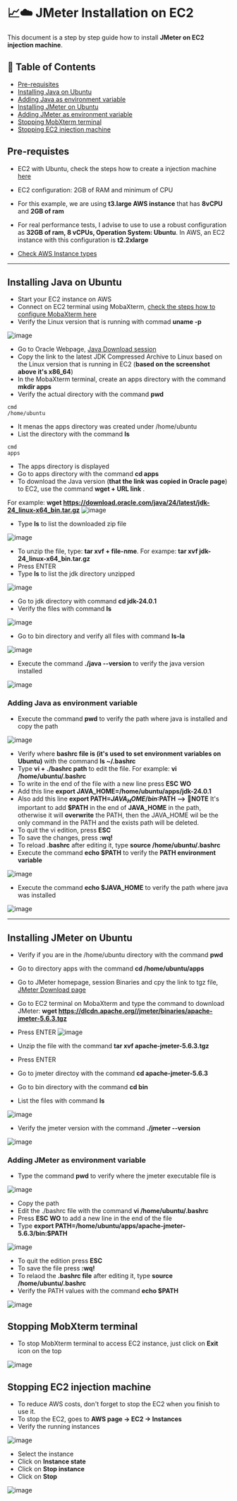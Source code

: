 # 📈☁️ JMeter Installation on EC2

This document is a step by step guide how to install **JMeter on EC2 injection machine**.

## 📑 Table of Contents

- [Pre-requisites](#pre-requisites)
- [Installing Java on Ubuntu](#installing-java-on-ubuntu)
- [Adding Java as environment variable](#adding-java-as-environment-variable)
- [Installing JMeter on Ubuntu](#installing-jmeter-on-ubuntu)
- [Adding JMeter as environment variable](#adding-jmeter-as-environment-variable)
- [Stopping MobXterm terminal](#stopping-mobxterm-terminal)
- [Stopping EC2 injection machine](#stopping-ec2-injection-machine)


## Pre-requistes
- EC2 with Ubuntu, check the steps how to create a injection machine [here](https://github.com/almeidas-tatiane/robust-api-performance/blob/main/injection-machine-ec2-creation.md)
- EC2 configuration: 2GB of RAM and minimum of CPU

- For this example, we are using **t3.large AWS instance** that has **8vCPU** and **2GB of ram** 
- For real performance tests, I advise to use to use a robust configuration as **32GB of ram, 8 vCPUs, Operation System: Ubuntu**. In AWS, an EC2 instance with this configuration is **t2.2xlarge**
- [Check AWS Instance types](https://aws.amazon.com/ec2/instance-types/?trk=a5a8f3c9-c18a-485c-bbdb-52b795178fbe&sc_channel=ps&ef_id=CjwKCAjw4K3DBhBqEiwAYtG_9Egnpes7WDzX3R4IfkPsjhIG9NoX-3O3iR-OnYtnXPGYygX_I4naWhoCT5cQAvD_BwE:G:s&s_kwcid=AL!4422!3!536323165854!e!!g!!aws%20instance%20types!12028491727!115492233545&gad_campaignid=12028491727&gbraid=0AAAAADjHtp9ManJdWERBk1JBZp5ayMJpp&gclid=CjwKCAjw4K3DBhBqEiwAYtG_9Egnpes7WDzX3R4IfkPsjhIG9NoX-3O3iR-OnYtnXPGYygX_I4naWhoCT5cQAvD_BwE)

---

## Installing Java on Ubuntu

- Start your EC2 instance on AWS
- Connect on EC2 terminal using MobaXterm, [check the steps how to configure MobaXterm here](https://github.com/almeidas-tatiane/robust-api-performance/blob/main/configuring-mobaxterm.md)
- Verify the Linux version that is running with commad **uname -p**
  
![image](https://github.com/user-attachments/assets/3be0d2e7-f002-404c-932c-cd19ca261bc3)

- Go to Oracle Webpage, [Java Download session](https://www.oracle.com/br/java/technologies/downloads/)
- Copy the link to the latest JDK Compressed Archive to Linux based on the Linux version that is running in EC2 (**based on the screenshot above it's x86_64**)
- In the MobaXterm terminal, create an apps directory with the command **mkdir apps**
- Verify the actual directory with the command **pwd**
```
cmd
/home/ubuntu
```
- It menas the apps directory was created under /home/ubuntu
- List the directory with the command **ls**
```
cmd
apps
```

- The apps directory is displayed
- Go to apps directory with the command **cd apps**
- To download the Java version (**that the link was copied in Oracle page**) to EC2, use the command **wget + URL link** .

For example: **wget https://download.oracle.com/java/24/latest/jdk-24_linux-x64_bin.tar.gz**
![image](https://github.com/user-attachments/assets/54c24b55-c0e9-48ae-8a63-7d192cb7be3d)

- Type **ls** to list the downloaded zip file

![image](https://github.com/user-attachments/assets/eed100e0-5c09-4607-b35e-adca7b760d9a)


- To unzip the file, type: **tar xvf + file-nme**. For exampe: **tar xvf jdk-24_linux-x64_bin.tar.gz**
- Press ENTER
- Type **ls** to list the jdk directory unzipped

![image](https://github.com/user-attachments/assets/3e2b4761-d6ea-48ad-8954-c9e6754fd66b)

- Go to jdk directory with command **cd jdk-24.0.1**
- Verify the files with command **ls**

![image](https://github.com/user-attachments/assets/a33d1a56-b6cd-4b51-b4fa-44e49d18f3a6)

- Go to bin directory and verify all files with command **ls-la**

![image](https://github.com/user-attachments/assets/8d78b49c-43ef-404c-b27f-4ea5267efdcd)

- Execute the command **./java --version** to verify the java version installed

![image](https://github.com/user-attachments/assets/a4adf501-b53c-4c54-be59-db693fbb042e)

### Adding Java as environment variable

- Execute the command **pwd** to verify the path where java is installed and copy the path

![image](https://github.com/user-attachments/assets/3833a3e4-e97d-4049-9fda-b81951ab596e)

- Verify where **bashrc file is (it's used to set environment variables on Ubuntu)** with the command **ls ~/.bashrc**
- Type **vi + ./bashrc path** to edit the file. For example: **vi /home/ubuntu/.bashrc**
- To write in the end of the file with a new line press **ESC** **WO**
- Add this line **export JAVA_HOME=/home/ubuntu/apps/jdk-24.0.1**
- Also add this line **export PATH=$JAVA_HOME/bin:$PATH**  **-->** 📌**NOTE** It's important to add **$PATH** in the end of **JAVA_HOME** in the path, otherwise it will **overwrite** the PATH, then the JAVA_HOME wil be the only command in the PATH and the exists path will be deleted.
- To quit the vi edition, press **ESC**
- To save the changes, press **:wq!**
- To reload **.bashrc** after editing it, type **source /home/ubuntu/.bashrc**
- Execute the command **echo $PATH** to verify the **PATH environment variable**

![image](https://github.com/user-attachments/assets/9d4fede2-f154-4dde-9b23-f953bec4260b)

- Execute the command **echo $JAVA_HOME** to verify the path where java was installed

![image](https://github.com/user-attachments/assets/f3627910-8274-412c-a180-d15f933a54b2)

---

## Installing JMeter on Ubuntu

- Verify if you are in the /home/ubuntu directory with the command **pwd**
- Go to directory apps with the command **cd /home/ubuntu/apps**
- Go to JMeter homepage, session Binaries and cpy the link to tgz file, [JMeter Download page](https://jmeter.apache.org/download_jmeter.cgi)
- Go to EC2 terminal on MobaXterm and type the command to download JMeter: **wget https://dlcdn.apache.org//jmeter/binaries/apache-jmeter-5.6.3.tgz**
- Press ENTER
![image](https://github.com/user-attachments/assets/02cf4742-4997-45c3-8da7-ac0d855f174c)

- Unzip the file with the command **tar xvf apache-jmeter-5.6.3.tgz**
- Press ENTER
- Go to jmeter directoy with the command **cd apache-jmeter-5.6.3**
- Go to bin directory with the command **cd bin**
- List the files with command **ls**

![image](https://github.com/user-attachments/assets/bad6cc42-8996-476d-8d82-d7b097f7def5)

- Verify the jmeter version with the command **./jmeter --version**
  
![image](https://github.com/user-attachments/assets/96d6f879-a29f-4160-ac3e-fda3ff9214e0)

### Adding JMeter as environment variable

- Type the command **pwd** to verify where the jmeter executable file is

![image](https://github.com/user-attachments/assets/55b076b3-9ad5-4329-9a3f-2c8e0244a1ec)

- Copy the path
- Edit the ./bashrc file with the command **vi /home/ubuntu/.bashrc**
- Press **ESC WO** to add a new line in the end of the file
- Type **export PATH=/home/ubuntu/apps/apache-jmeter-5.6.3/bin:$PATH**

![image](https://github.com/user-attachments/assets/7f15a1f5-5c38-4bf2-b42a-be5632332cc0)

- To quit the edition press **ESC**
- To save the file press **:wq!**
- To relaod the **.bashrc file** after editing it, type **source /home/ubuntu/.bashrc**
- Verify the PATH values with the command **echo $PATH**

![image](https://github.com/user-attachments/assets/786eb13f-65d3-4585-9ba8-9dc458a1891b)


## Stopping MobXterm terminal

- To stop MobXterm terminal to access EC2 instance, just click on **Exit** icon on the top

![image](https://github.com/user-attachments/assets/fd290efd-8764-4ac8-b74f-b1af8e00460b)

## Stopping EC2 injection machine

- To reduce AWS costs, don't forget to stop the EC2 when you finish to use it.
- To stop the EC2, goes to **AWS page -> EC2 -> Instances**
- Verify the running instances

![image](https://github.com/user-attachments/assets/d7defcd7-afea-4a53-9bc2-3362579ab31a)

- Select the instance
- Click on **Instance state**
- Click on **Stop instance**
- Click on **Stop**

![image](https://github.com/user-attachments/assets/1a33abda-1439-413b-acc0-4075ba961f50)





















